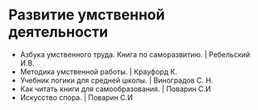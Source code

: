 # Развитие умственной деятельности

- Азбука умственного труда. Книга по саморазвитию. | Ребельский И.В.
- Методика умственной работы. | Крауфорд К.
- Учебник логики для средней школы. | Виноградов С. Н.
- Как читать книги для самообразования. | Поварин С.И
- Искусство спора. | Поварин С.И
